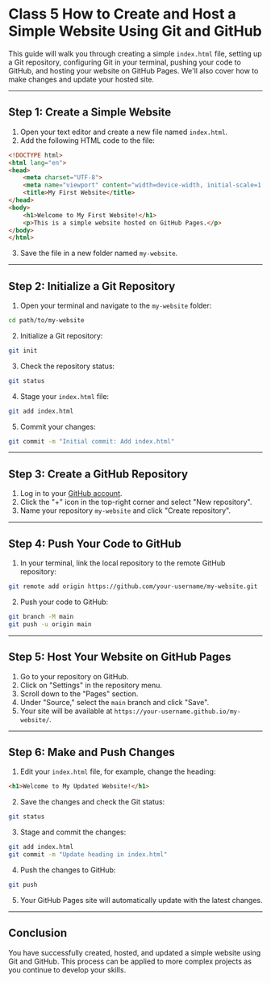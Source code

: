 # Class 5 How to Create and Host a Simple Website Using Git and GitHub

This guide will walk you through creating a simple `index.html` file, setting up a Git repository, configuring Git in your terminal, pushing your code to GitHub, and hosting your website on GitHub Pages. We'll also cover how to make changes and update your hosted site.

---

## Step 1: Create a Simple Website

1. Open your text editor and create a new file named `index.html`.
2. Add the following HTML code to the file:

```html
<!DOCTYPE html>
<html lang="en">
<head>
    <meta charset="UTF-8">
    <meta name="viewport" content="width=device-width, initial-scale=1.0">
    <title>My First Website</title>
</head>
<body>
    <h1>Welcome to My First Website!</h1>
    <p>This is a simple website hosted on GitHub Pages.</p>
</body>
</html>
```

3. Save the file in a new folder named `my-website`.

---

## Step 2: Initialize a Git Repository

1. Open your terminal and navigate to the `my-website` folder:

```bash
cd path/to/my-website
```

2. Initialize a Git repository:

```bash
git init
```

3. Check the repository status:

```bash
git status
```

4. Stage your `index.html` file:

```bash
git add index.html
```

5. Commit your changes:

```bash
git commit -m "Initial commit: Add index.html"
```

---

## Step 3: Create a GitHub Repository

1. Log in to your [GitHub account](https://github.com/).
2. Click the "+" icon in the top-right corner and select "New repository".
3. Name your repository `my-website` and click "Create repository".

---

## Step 4: Push Your Code to GitHub

1. In your terminal, link the local repository to the remote GitHub repository:

```bash
git remote add origin https://github.com/your-username/my-website.git
```

2. Push your code to GitHub:

```bash
git branch -M main
git push -u origin main
```

---

## Step 5: Host Your Website on GitHub Pages

1. Go to your repository on GitHub.
2. Click on "Settings" in the repository menu.
3. Scroll down to the "Pages" section.
4. Under "Source," select the `main` branch and click "Save".
5. Your site will be available at `https://your-username.github.io/my-website/`.

---

## Step 6: Make and Push Changes

1. Edit your `index.html` file, for example, change the heading:

```html
<h1>Welcome to My Updated Website!</h1>
```

2. Save the changes and check the Git status:

```bash
git status
```

3. Stage and commit the changes:

```bash
git add index.html
git commit -m "Update heading in index.html"
```

4. Push the changes to GitHub:

```bash
git push
```

5. Your GitHub Pages site will automatically update with the latest changes.

---

## Conclusion
You have successfully created, hosted, and updated a simple website using Git and GitHub. This process can be applied to more complex projects as you continue to develop your skills.


